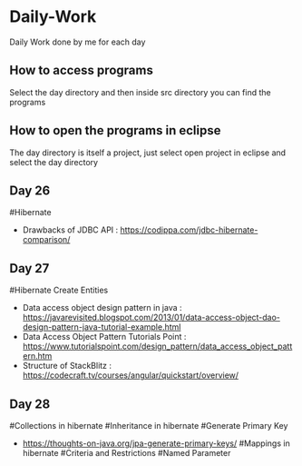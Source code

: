 # Daily-Work
Daily Work done by me for each day
## How to access programs
Select the day directory and then inside src directory you can find the programs
## How to open the programs in eclipse
The day directory is itself a project, just select open project in eclipse and select the day directory
## Day 26
#Hibernate
- Drawbacks of JDBC API : https://codippa.com/jdbc-hibernate-comparison/
## Day 27
#Hibernate Create Entities
- Data access object design pattern in java : https://javarevisited.blogspot.com/2013/01/data-access-object-dao-design-pattern-java-tutorial-example.html
- Data Access Object Pattern Tutorials Point : https://www.tutorialspoint.com/design_pattern/data_access_object_pattern.htm
- Structure of StackBlitz : https://codecraft.tv/courses/angular/quickstart/overview/
## Day 28
#Collections in hibernate
#Inheritance in hibernate
#Generate Primary Key
- https://thoughts-on-java.org/jpa-generate-primary-keys/
#Mappings in hibernate
#Criteria and Restrictions
#Named Parameter